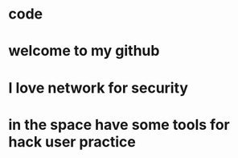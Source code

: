 # code
# welcome to my github
# I love network for security
# in the space have some tools for hack user practice

